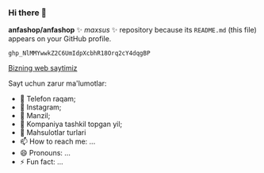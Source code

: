 ### Hi there 👋

**anfashop/anfashop** ✨ _maxsus_ ✨ repository because its `README.md` (this file) appears on your GitHub profile.

```
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
```

[Bizning web saytimiz](https://anfashop.github.io/)

Sayt uchun zarur ma'lumotlar:

- 🔭 Telefon raqam;
- 🌱 Instagram;
- 👯 Manzil;
- 🤔 Kompaniya tashkil topgan yil;
- 💬 Mahsulotlar turlari
- 📫 How to reach me: ...
- 😄 Pronouns: ...
- ⚡ Fun fact: ...



